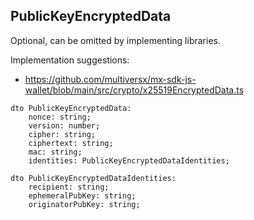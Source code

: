 ## PublicKeyEncryptedData

Optional, can be omitted by implementing libraries.

Implementation suggestions:
 - https://github.com/multiversx/mx-sdk-js-wallet/blob/main/src/crypto/x25519EncryptedData.ts

```
dto PublicKeyEncryptedData:
    nonce: string;
    version: number;
    cipher: string;
    ciphertext: string;
    mac: string;
    identities: PublicKeyEncryptedDataIdentities;

dto PublicKeyEncryptedDataIdentities:
    recipient: string;
    ephemeralPubKey: string;
    originatorPubKey: string;
```
